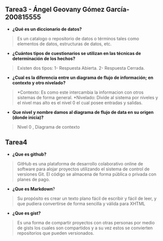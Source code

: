 ## Tarea3 - Ángel Geovany Gómez García- 200815555
* __¿Qué es un diccionario de datos?__

>Es un catalogo o repositorio de datos o términos tales como elementos de datos, estructuras de datos, etc.

* __¿Cuántos tipos de cuestionarios se utilizan en las técnicas de determinación de los hechos?__

>Existen dos tipos:
1- Respuesta Abierta.
2- Respuesta Cerrada.


* __¿Cual es la diferencia entre un diagrama de flujo de información; en contexto y otro nivelado?__

>*Contexto: Es como este intercambia la informacion con otros sistemas de forma general.
*Nivelado: Divide al sistema por niveles y el nivel mas alto es el nivel 0 el cual posee entradas y salidas.

* __Que nivel y nombre damos al diagrama de flujo de data en su origen (donde inicia)?__

> Nivel 0 , Diagrama de contexto

## Tarea4 


* __¿Que es github?__

>GitHub es una plataforma de desarrollo colaborativo online de software para alojar proyectos utilizando el sistema de control de versiones Git. El código se almacena de forma pública o privada con planes de pago.


* __¿Que es Markdown__?

> Su propósito es crear un texto plano fácil de escribir y fácil de leer, y que pudiera convertirse de forma sencilla y válida para XHTML


* __¿Que es  gist?__

>Es una forma de compartir proyectos con otras personas por medio de gists los cuales son compartidos y a su vez  estos se convierten repositorios que pueden versionados.
